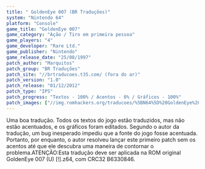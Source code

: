 ```yaml
---
title: " GoldenEye 007 (BR Traduções)"
system: "Nintendo 64"
platform: "Console"
game_title: "GoldenEye 007"
game_category: "Ação / Tiro em primeira pessoa"
game_players: "4"
game_developer: "Rare Ltd."
game_publisher: "Nintendo"
game_release_date: "25/08/1997"
patch_author: "Marquitos"
patch_group: "BR Traduções"
patch_site: "//brtraducoes.t35.com/ (fora do ar)"
patch_version: "1.0"
patch_release: "01/12/2012"
patch_type: "IPS"
patch_progress: "Textos - 100% / Acentos - 0% / Gráficos - 100%"
patch_images: ["//img.romhackers.org/traducoes/%5BN64%5D%20GoldenEye%20007%20-%20BR%20Tradu%C3%A7%C3%B5es%20-%201.jpg","//img.romhackers.org/traducoes/%5BN64%5D%20GoldenEye%20007%20-%20BR%20Tradu%C3%A7%C3%B5es%20-%202.jpg","//img.romhackers.org/traducoes/%5BN64%5D%20GoldenEye%20007%20-%20BR%20Tradu%C3%A7%C3%B5es%20-%203.jpg"]
---
```

Uma boa tradução. Todos os textos do jogo estão traduzidos, mas não estão acentuados, e os gráficos foram editados. Segundo o autor da tradução, um bug inesperado impediu que a fonte do jogo fosse acentuada. Portanto, por enquanto, o autor resolveu lançar este primeiro patch sem os acentos até que ele descubra uma maneira de contornar o problema.ATENÇÃO:Esta tradução deve ser aplicada na ROM original GoldenEye 007 (U) [!].z64, com CRC32 B6330846.